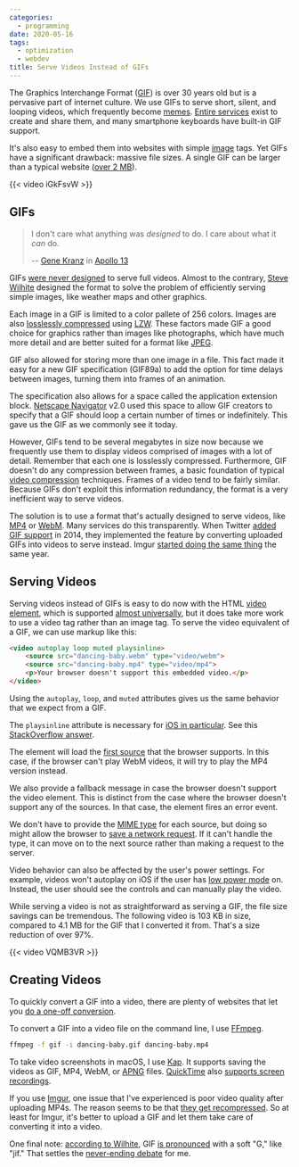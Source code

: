 ```yaml
---
categories:
  - programming
date: 2020-05-16
tags:
  - optimization
  - webdev
title: Serve Videos Instead of GIFs
---
```


The Graphics Interchange Format ([GIF](https://en.wikipedia.org/wiki/GIF)) is
over 30 years old but is a pervasive part of internet culture. We use GIFs to
serve short, silent, and looping videos, which frequently become
[memes](https://en.wikipedia.org/wiki/Internet_meme). [Entire
services](https://giphy.com/) exist to create and share them, and many
smartphone keyboards have built-in GIF support.

It's also easy to embed them into websites with simple
[image](https://developer.mozilla.org/en-US/docs/Web/HTML/Element/img) tags. Yet
GIFs have a significant drawback: massive file sizes. A single GIF can be larger
than a typical website ([over 2
MB](https://www.keycdn.com/support/the-growth-of-web-page-size)).

{{< video iGkFsvW >}}

## GIFs

> I don't care what anything was *designed* to do. I care about what it *can* do.
>
> -- [Gene Kranz](https://en.wikipedia.org/wiki/Gene_Kranz) in [Apollo
13](https://youtu.be/XLMDSjCzEx8)

GIFs [were never
designed](https://www.wired.com/2017/05/gif-turns-30-ancient-format-changed-internet/)
to serve full videos. Almost to the contrary, [Steve
Wilhite](https://en.wikipedia.org/wiki/Steve_Wilhite) designed the format to
solve the problem of efficiently serving simple images, like weather maps and
other graphics.

Each image in a GIF is limited to a color pallete of 256 colors. Images are also
[losslessly compressed](https://en.wikipedia.org/wiki/Lossless_compression)
using [LZW](https://en.wikipedia.org/wiki/Lempel%E2%80%93Ziv%E2%80%93Welch).
These factors made GIF a good choice for graphics rather than images like
photographs, which have much more detail and are better suited for a format like
[JPEG](https://en.wikipedia.org/wiki/JPEG).

GIF also allowed for storing more than one image in a file. This fact made it
easy for a new GIF specification (GIF89a) to add the option for time delays
between images, turning them into frames of an animation.

The specification also allows for a space called the application extension
block. [Netscape Navigator](https://en.wikipedia.org/wiki/Netscape_Navigator)
v2.0 used this space to allow GIF creators to specify that a GIF should loop a
certain number of times or indefinitely. This gave us the GIF as we commonly see
it today.

However, GIFs tend to be several megabytes in size now because we frequently use
them to display videos comprised of images with a lot of detail. Remember that
each one is losslessly compressed. Furthermore, GIF doesn't do any compression
between frames, a basic foundation of typical [video
compression](https://en.wikipedia.org/wiki/Data_compression#Video) techniques.
Frames of a video tend to be fairly similar. Because GIFs don't exploit this
information redundancy, the format is a very inefficient way to serve videos.

The solution is to use a format that's actually designed to serve videos, like
[MP4](https://en.wikipedia.org/wiki/MPEG-4_Part_14) or
[WebM](https://en.wikipedia.org/wiki/WebM). Many services do this transparently.
When Twitter [added GIF
support](https://techcrunch.com/2014/06/19/gasp-twitter-gifs-arent-actually-gifs/)
in 2014, they implemented the feature by converting uploaded GIFs into videos to
serve instead. Imgur [started doing the same
thing](https://blog.imgur.com//2014/10/09/introducing-gifv/) the same year.

## Serving Videos

Serving videos instead of GIFs is easy to do now with the HTML [video
element](https://developer.mozilla.org/en-US/docs/Web/HTML/Element/video), which
is supported [almost universally](https://caniuse.com/#feat=video), but it does
take more work to use a video tag rather than an image tag. To serve the video
equivalent of a GIF, we can use markup like this:

```html
<video autoplay loop muted playsinline>
    <source src="dancing-baby.webm" type="video/webm">
    <source src="dancing-baby.mp4" type="video/mp4">
    <p>Your browser doesn't support this embedded video.</p>
</video>
```

Using the `autoplay`, `loop`, and `muted` attributes gives us the same behavior
that we expect from a GIF.

The `playsinline` attribute is necessary for [iOS in
particular](https://webkit.org/blog/6784/new-video-policies-for-ios/). See this
[StackOverflow answer](https://stackoverflow.com/a/48493032/1481479).

The element will load the [first
source](https://developer.mozilla.org/en-US/docs/Learn/HTML/Multimedia_and_embedding/Video_and_audio_content#Media_file_support_in_browsers)
that the browser supports. In this case, if the browser can't play WebM videos,
it will try to play the MP4 version instead.

We also provide a fallback message in case the browser doesn't support the video
element. This is distinct from the case where the browser doesn't support any of
the sources. In that case, the element fires an error event.

We don't have to provide the [MIME
type](https://developer.mozilla.org/en-US/docs/Web/HTTP/Basics_of_HTTP/MIME_types)
for each source, but doing so might allow the browser to [save a network
request](https://developer.mozilla.org/en-US/docs/Web/HTML/Element/source#Attributes).
If it can't handle the type, it can move on to the next source rather than
making a request to the server.

Video behavior can also be affected by the user's power settings. For example,
videos won't autoplay on iOS if the user has [low power
mode](https://support.apple.com/en-us/HT205234) on. Instead, the user should see
the controls and can manually play the video.

While serving a video is not as straightforward as serving a GIF, the file size
savings can be tremendous. The following video is 103 KB in size, compared to
4.1 MB for the GIF that I converted it from. That's a size reduction of over
97%.

{{< video VQMB3VR >}}

## Creating Videos

To quickly convert a GIF into a video, there are plenty of websites that let you
[do a one-off conversion](https://cloudconvert.com/gif-to-mp4).

To convert a GIF into a video file on the command line, I use
[FFmpeg](https://ffmpeg.org/).

```sh
ffmpeg -f gif -i dancing-baby.gif dancing-baby.mp4
```

To take video screenshots in macOS, I use [Kap](https://getkap.co/). It supports
saving the videos as GIF, MP4, WebM, or
[APNG](https://en.wikipedia.org/wiki/APNG) files.
[QuickTime](https://support.apple.com/quicktime) also [supports screen
recordings](https://support.apple.com/guide/quicktime-player/record-your-screen-qtp97b08e666/mac).

If you use [Imgur](https://imgur.com/), one issue that I've experienced is poor
video quality after uploading MP4s. The reason seems to be that [they get
recompressed](https://community.imgur.com/t/videos-losing-quality-on-upload/62258).
So at least for Imgur, it's better to upload a GIF and let them take care of
converting it into a video.

One final note: [according to
Wilhite](https://www.youtube.com/watch?v=CBtKxsuGvko), GIF [is
pronounced](https://bits.blogs.nytimes.com/2013/05/23/battle-over-gif-pronunciation-erupts/)
with a soft "G," like "jif." That settles the [never-ending
debate](https://www.mentalfloss.com/article/551894/how-do-linguists-pronounce-gif)
for me.

